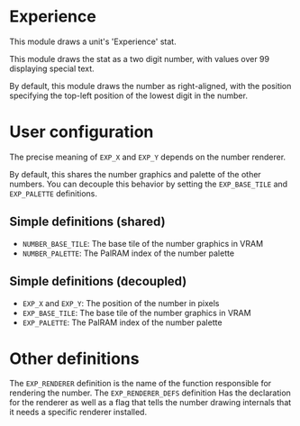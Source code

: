 
# Experience

This module draws a unit's 'Experience' stat.

This module draws the stat as a two digit number, with values over 99 displaying special text.

By default, this module draws the number as right-aligned, with the position specifying the top-left position of the lowest digit in the number.

# User configuration

The precise meaning of `EXP_X` and `EXP_Y` depends on the number renderer.

By default, this shares the number graphics and palette of the other numbers. You can decouple this behavior by setting the `EXP_BASE_TILE` and `EXP_PALETTE` definitions.

## Simple definitions (shared)

  * `NUMBER_BASE_TILE`: The base tile of the number graphics in VRAM
  * `NUMBER_PALETTE`: The PalRAM index of the number palette

## Simple definitions (decoupled)

  * `EXP_X` and `EXP_Y`: The position of the number in pixels
  * `EXP_BASE_TILE`: The base tile of the number graphics in VRAM
  * `EXP_PALETTE`: The PalRAM index of the number palette

# Other definitions

The `EXP_RENDERER` definition is the name of the function responsible for rendering the number. The `EXP_RENDERER_DEFS` definition Has the declaration for the renderer as well as a flag that tells the number drawing internals that it needs a specific renderer installed.
